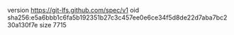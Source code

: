 version https://git-lfs.github.com/spec/v1
oid sha256:e5a6bbb1c6fa5b192351b27c3c457ee0e6ce34f5d8de22d7aba7bc230a130f7e
size 7715
